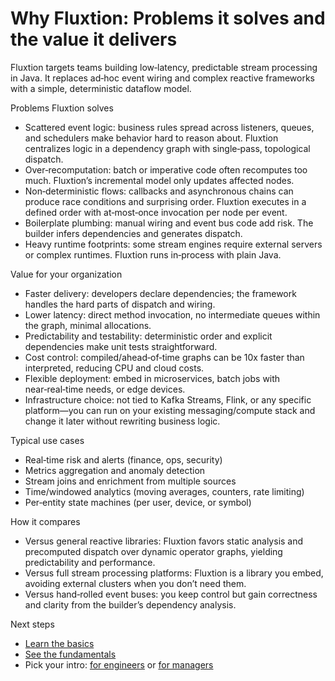 # Why Fluxtion: Problems it solves and the value it delivers

Fluxtion targets teams building low‑latency, predictable stream processing in Java. It replaces ad‑hoc event wiring and
complex reactive frameworks with a simple, deterministic dataflow model.

Problems Fluxtion solves

- Scattered event logic: business rules spread across listeners, queues, and schedulers make behavior hard to reason
  about. Fluxtion centralizes logic in a dependency graph with single‑pass, topological dispatch.
- Over‑recomputation: batch or imperative code often recomputes too much. Fluxtion’s incremental model only updates
  affected nodes.
- Non‑deterministic flows: callbacks and asynchronous chains can produce race conditions and surprising order. Fluxtion
  executes in a defined order with at‑most‑once invocation per node per event.
- Boilerplate plumbing: manual wiring and event bus code add risk. The builder infers dependencies and generates
  dispatch.
- Heavy runtime footprints: some stream engines require external servers or complex runtimes. Fluxtion runs in‑process
  with plain Java.

Value for your organization

- Faster delivery: developers declare dependencies; the framework handles the hard parts of dispatch and wiring.
- Lower latency: direct method invocation, no intermediate queues within the graph, minimal allocations.
- Predictability and testability: deterministic order and explicit dependencies make unit tests straightforward.
- Cost control: compiled/ahead‑of‑time graphs can be 10x faster than interpreted, reducing CPU and cloud costs.
- Flexible deployment: embed in microservices, batch jobs with near‑real‑time needs, or edge devices.
- Infrastructure choice: not tied to Kafka Streams, Flink, or any specific platform—you can run on your existing messaging/compute stack and change it later without rewriting business logic.

Typical use cases

- Real‑time risk and alerts (finance, ops, security)
- Metrics aggregation and anomaly detection
- Stream joins and enrichment from multiple sources
- Time/windowed analytics (moving averages, counters, rate limiting)
- Per‑entity state machines (per user, device, or symbol)

How it compares

- Versus general reactive libraries: Fluxtion favors static analysis and precomputed dispatch over dynamic operator
  graphs, yielding predictability and performance.
- Versus full stream processing platforms: Fluxtion is a library you embed, avoiding external clusters when you don’t
  need them.
- Versus hand‑rolled event buses: you keep control but gain correctness and clarity from the builder’s dependency
  analysis.

Next steps

- [Learn the basics](what-is-dataflow.md)
- [See the fundamentals](dataflow-fundamentals.md)
- Pick your intro: [for engineers](intro-engineers.md) or [for managers](intro-managers.md)
